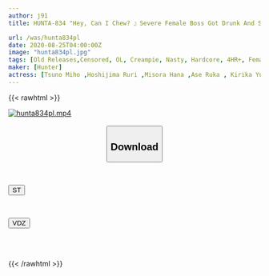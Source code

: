 ```yaml
---
author: j91
title: HUNTA-834 "Hey, Can I Chew? 』Severe Female Boss Got Drunk And Spoiled In Full Mode, No Way Icha Love Sex! Keep Putting It In With A Rich Kiss Many Times!

url: /was/hunta834pl
date: 2020-08-25T04:00:00Z
image: "hunta834pl.jpg"
tags: [Old Releases,Censored, OL, Creampie, Nasty, Hardcore, 4HR+, Female Boss	]
maker: [Hunter]
actress: [Tsuno Miho ,Hoshijima Ruri ,Misora Hana ,Ase Ruka , Kirika Yuuri]
---
```



{{< rawhtml >}}

<div class="video" data-videoid="29lKoAep8wFzjz">
    <a href="javascript:;">
        <img src="/was/hunta834pl/hunta834pl.jpg" width="WIDTH" height="HEIGHT" alt="hunta834pl.mp4" loading="lazy">
    </a>
</div>

<script type="text/javascript" src="https://j91.asia/asset/on-demand-st.js"></script>

<br>
  <link rel="stylesheet" href="https://j91.asia/asset/bs5.css">
  
  <center>
  <button class="btn btn-primary" type="button" data-bs-toggle="collapse" data-bs-target=".multi-collapse" aria-expanded="false" aria-controls="multiCollapseExample1 multiCollapseExample2"><h2>Download</h2></button></center>
</p>
<div class="row">
  <div class="col">
    <div class="collapse multi-collapse" id="multiCollapseExample1">
      <div class="card card-body">
	      	      <br>
<div class="buttons">  
<p><a href="https://streamtape.to/v/29lKoAep8wFzjz" target="_blank"><button class="btn-hover color-3"><i class="fa fa-download"></i> ST</button></a></p></div>
    </div>
  </div>
</div>
  <div class="col">
    <div class="collapse multi-collapse" id="multiCollapseExample2">
      <div class="card card-body">
	      <br>
<div class="buttons">
<p><a href="https://vidoza.net/m41es20uh2e5" target="_blank"><button class="btn-hover color-1"><i class="fa fa-download"></i> VDZ</button></a></p></div>
<br><br>
      </div>
    </div>
  </div>
</div>

{{< /rawhtml >}}